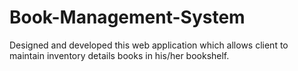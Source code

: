 # Book-Management-System
Designed and developed this 
web application which allows client to 
maintain inventory details books in his/her 
bookshelf.
